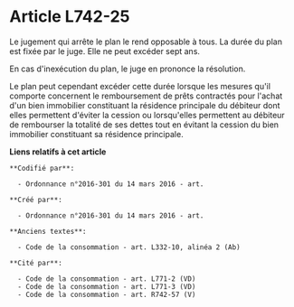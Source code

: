 # Article L742-25

Le jugement qui arrête le plan le rend opposable à tous. La durée du plan est fixée par le juge. Elle ne peut excéder sept
ans.

En cas d'inexécution du plan, le juge en prononce la résolution.

Le plan peut cependant excéder cette durée lorsque les mesures qu'il comporte concernent le remboursement de prêts contractés
pour l'achat d'un bien immobilier constituant la résidence principale du débiteur dont elles permettent d'éviter la cession
ou lorsqu'elles permettent au débiteur de rembourser la totalité de ses dettes tout en évitant la cession du bien immobilier
constituant sa résidence principale.

**Liens relatifs à cet article**

	**Codifié par**:

	  - Ordonnance n°2016-301 du 14 mars 2016 - art.

	**Créé par**:

	  - Ordonnance n°2016-301 du 14 mars 2016 - art.

	**Anciens textes**:

	  - Code de la consommation - art. L332-10, alinéa 2 (Ab)

	**Cité par**:

	  - Code de la consommation - art. L771-2 (VD)
	  - Code de la consommation - art. L771-3 (VD)
	  - Code de la consommation - art. R742-57 (V)
